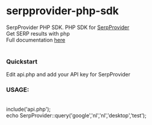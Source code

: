 # serpprovider-php-sdk
SerpProvider PHP SDK. PHP SDK for [SerpProvider](http://www.serpprovider.com) <br />
Get SERP results with php <br />
Full documentation [here](http://www.serpprovider.com/serp-api)  <br />
 <br />
<h3>Quickstart</h3>
Edit api.php and add your API key for SerpProvider
 
<h3>USAGE:</h3> <br />
<?php <br />
include('api.php'); <br />
echo SerpProvider::query('google','nl','nl','desktop','test');
